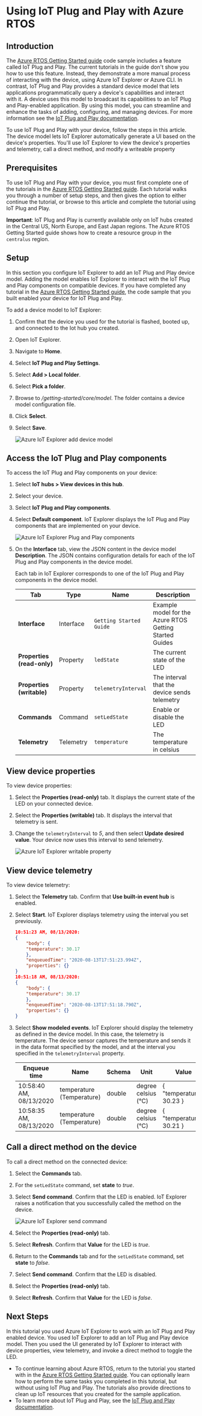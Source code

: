 # Using IoT Plug and Play with Azure RTOS

## Introduction

The [Azure RTOS Getting Started guide](../README.md) code sample includes a feature called IoT Plug and Play. The current tutorials in the guide don't show you how to use this feature. Instead, they demonstrate a more manual process of interacting with the device, using Azure IoT Explorer or Azure CLI. In contrast, IoT Plug and Play provides a standard device model that lets applications programmatically query a device's capabilities and interact with it. A device uses this model to broadcast its capabilities to an IoT Plug and Play-enabled application. By using this model, you can streamline and enhance the tasks of adding, configuring, and managing devices. For more information see the [IoT Plug and Play documentation](https://docs.microsoft.com/en-us/azure/iot-pnp/).

To use IoT Plug and Play with your device, follow the steps in this article. The device model lets IoT Explorer automatically generate a UI based on the device's properties. You'll use IoT Explorer to view the device's properties and telemetry, call a direct method, and modify a writeable property

## Prerequisites

To use IoT Plug and Play with your device, you must first complete one of the tutorials in the [Azure RTOS Getting Started guide](../README.md). Each tutorial walks you through a number of setup steps, and then gives the option to either continue the tutorial, or browse to this article and complete the tutorial using IoT Plug and Play.

**Important**:  IoT Plug and Play is currently available only on IoT hubs created in the Central US, North Europe, and East Japan regions. The Azure RTOS Getting Started guide shows how to create a resource group in the `centralus` region.

## Setup

In this section you configure IoT Explorer to add an IoT Plug and Play device model. Adding the model enables IoT Explorer to interact with the IoT Plug and Play components on compatible devices. If you have completed any tutorial in the [Azure RTOS Getting Started guide](../README.md), the code sample that you built enabled your device for IoT Plug and Play.

To add a device model to IoT Explorer:

1. Confirm that the device you used for the tutorial is flashed, booted up, and connected to the Iot hub you created.
1. Open IoT Explorer.
1. Navigate to **Home**.
1. Select **IoT Plug and Play Settings**.
1. Select **Add > Local folder**.
1. Select **Pick a folder**.
1. Browse to */getting-started/core/model*. The folder contains a device model configuration file.
1. Click **Select**.
1. Select **Save**.

    ![Azure IoT Explorer add device model](media/azure-iot-explorer-add-device-model.png)

## Access the IoT Plug and Play components

To access the IoT Plug and Play components on your device:

1. Select **IoT hubs > View devices in this hub**.
1. Select your device.
1. Select **IoT Plug and Play components**.
1. Select **Default component**. IoT Explorer displays the IoT Plug and Play components that are implemented on your device.

    ![Azure IoT Explorer Plug and Play components](media/azure-iot-explorer-pnp-components.png)

1. On the **Interface** tab, view the JSON content in the device model **Description**. The JSON contains configuration details for each of the IoT Plug and Play components in the device model.

    Each tab in IoT Explorer corresponds to one of the IoT Plug and Play components in the device model.

    | Tab | Type | Name | Description |
    |---|---|---|---|
    | **Interface** | Interface | `Getting Started Guide` | Example model for the Azure RTOS Getting Started Guides |
    | **Properties (read-only)** | Property | `ledState` | The current state of the LED |
    | **Properties (writable)** | Property | `telemetryInterval` | The interval that the device sends telemetry |
    | **Commands** | Command | `setLedState` | Enable or disable the LED |
    | **Telemetry** | Telemetry | `temperature` | The temperature in celsius |

## View device properties

To view device properties:

1. Select the **Properties (read-only)** tab. It displays the current state of the LED on your connected device.
1. Select the **Properties (writable)** tab. It displays the interval that telemetry is sent.
1. Change the `telemetryInterval` to *5*, and then select **Update desired value**. Your device now uses this interval to send telemetry.

    ![Azure IoT Explorer writable property](media/azure-iot-explorer-writable-property.png)

## View device telemetry

To view device telemetry:

1. Select the **Telemetry** tab. Confirm that **Use built-in event hub** is enabled.
1. Select **Start**. IoT Explorer displays telemetry using the interval you set previously.

    ```json
    10:51:23 AM, 08/13/2020:
    {
        "body": {
        "temperature": 30.17
        },
        "enqueuedTime": "2020-08-13T17:51:23.994Z",
        "properties": {}
    }
    10:51:18 AM, 08/13/2020:
    {
        "body": {
        "temperature": 30.17
        },
        "enqueuedTime": "2020-08-13T17:51:18.790Z",
        "properties": {}
    }
    ```

1. Select **Show modeled events**. IoT Explorer should display the telemetry as defined in the device model. In this case, the telemetry is temperature. The device sensor captures the temperature and sends it in the data format specified by the model, and at the interval you specified in the `telemetryInterval` property.

    | Enqueue time | Name | Schema | Unit | Value |
    |---|---|---|---|---|
    | 10:58:40 AM, 08/13/2020 | temperature (Temperature) | double | degree celsius (°C) | { "temperature": 30.23 } |
    | 10:58:35 AM, 08/13/2020 | temperature (Temperature) | double | degree celsius (°C) | { "temperature": 30.21 } |

## Call a direct method on the device

To call a direct method on the connected device:

1. Select the **Commands** tab.
1. For the `setLedState` command, set **state** to *true*.
1. Select **Send command**. Confirm that the LED is enabled. IoT Explorer raises a notification that you successfully called the method on the device.

    ![Azure IoT Explorer send command](media/azure-iot-explorer-send-command.png)

1. Select the **Properties (read-only)** tab.
1. Select **Refresh**. Confirm that **Value** for the LED is *true*.
1. Return to the **Commands** tab and for the `setLedState` command, set **state** to *false*.
1. Select **Send command**. Confirm that the LED is disabled.
1. Select the **Properties (read-only)** tab.
1. Select **Refresh**. Confirm that **Value** for the LED is *false*.


## Next Steps

In this tutorial you used Azure IoT Explorer to work with an IoT Plug and Play enabled device. You used IoT Explorer to add an IoT Plug and Play device model. Then you used the UI generated by IoT Explorer to interact with device properties, view telemetry, and invoke a direct method to toggle the LED.

* To continue learning about Azure RTOS, return to the tutorial you started with in the [Azure RTOS Getting Started guide](../README.md). You can optionally learn how to perform the same tasks you completed in this tutorial, but without using IoT Plug and Play. The tutorials also provide directions to clean up IoT resources that you created for the sample application.
* To learn more about IoT Plug and Play, see the [IoT Plug and Play documentation](https://docs.microsoft.com/en-us/azure/iot-pnp/).
